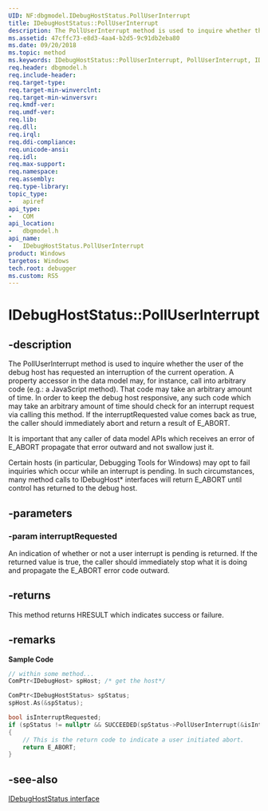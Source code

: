 ```yaml
---
UID: NF:dbgmodel.IDebugHostStatus.PollUserInterrupt
title: IDebugHostStatus::PollUserInterrupt
description: The PollUserInterrupt method is used to inquire whether the user of the debug host has requested an interruption of the current operation. 
ms.assetid: 47cffc73-e8d3-4aa4-b2d5-9c91db2eba80
ms.date: 09/20/2018
ms.topic: method
ms.keywords: IDebugHostStatus::PollUserInterrupt, PollUserInterrupt, IDebugHostStatus.PollUserInterrupt, IDebugHostStatus::PollUserInterrupt, IDebugHostStatus.PollUserInterrupt
req.header: dbgmodel.h
req.include-header:
req.target-type:
req.target-min-winverclnt:
req.target-min-winversvr:
req.kmdf-ver:
req.umdf-ver:
req.lib:
req.dll:
req.irql: 
req.ddi-compliance:
req.unicode-ansi:
req.idl:
req.max-support:
req.namespace:
req.assembly:
req.type-library: 
topic_type: 
-	apiref
api_type: 
-	COM
api_location: 
-	dbgmodel.h
api_name: 
-	IDebugHostStatus.PollUserInterrupt
product: Windows
targetos: Windows
tech.root: debugger
ms.custom: RS5
---
```


# IDebugHostStatus::PollUserInterrupt


## -description

The PollUserInterrupt method is used to inquire whether the user of the debug host has requested an interruption of the current operation. A property accessor in the data model may, for instance, call into arbitrary code (e.g.: a JavaScript method). That code may take an arbitrary amount of time. In order to keep the debug host responsive, any such code which may take an arbitrary amount of time should check for an interrupt request via calling this method. If the interruptRequested value comes back as true, the caller should immediately abort and return a result of E_ABORT. 

It is important that any caller of data model APIs which receives an error of E_ABORT propagate that error outward and not swallow just it. 

Certain hosts (in particular, Debugging Tools for Windows) may opt to fail inquiries which occur while an interrupt is pending. In such circumstances, many method calls to IDebugHost* interfaces will return E_ABORT until control has returned to the debug host. 


## -parameters

### -param interruptRequested
An indication of whether or not a user interrupt is pending is returned. If the returned value is true, the caller should immediately stop what it is doing and propagate the E_ABORT error code outward.

## -returns
This method returns HRESULT which indicates success or failure.

## -remarks

**Sample Code**

```cpp
// within some method...
ComPtr<IDebugHost> spHost; /* get the host*/

ComPtr<IDebugHostStatus> spStatus;
spHost.As(&spStatus);

bool isInterruptRequested;
if (spStatus != nullptr && SUCCEEDED(spStatus->PollUserInterrupt(&isInterruptRequested)) && isInterruptRequested)
{
    // This is the return code to indicate a user initiated abort.
    return E_ABORT;
}
```


## -see-also

[IDebugHostStatus interface](nn-dbgmodel-idebughoststatus.md)
